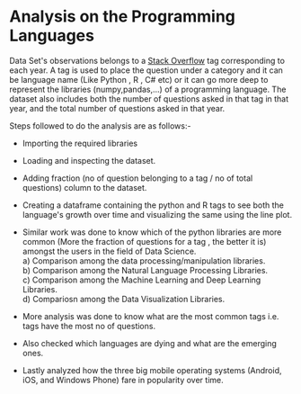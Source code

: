 # Analysis on the Programming Languages

Data Set's observations belongs to a [Stack Overflow](https://stackoverflow.com/) tag corresponding to each year. A tag is used to place the question under a category and it can be language name (Like Python , R , C# etc) or it can go more deep to represent the libraries (numpy,pandas,...) of a programming language. The dataset also includes both the number of questions asked in that tag in that year, and the total number of questions asked in that year.

Steps followed to do the analysis are as follows:-

- Importing the required libraries 

- Loading and inspecting the dataset.

- Adding fraction (no of question belonging to a tag / no of total questions) column to the dataset.

- Creating a dataframe containing the python and R tags to see both the language's growth over time and visualizing the same using the line plot.
  
- Similar work was done to know which of the python libraries are more common (More the fraction of questions for a tag , the better it is)
amongst the users in the field of Data Science.  
        a) Comparison among the data processing/manipulation libraries.   
        b) Comparison among the Natural Language Processing Libraries.  
        c) Comparison among the Machine Learning and Deep Learning Libraries.  
        d) Compariosn among the Data Visualization Libraries.  

- More analysis was done to know what are the most common tags i.e. tags have the most no of questions.  

- Also checked which languages are dying and what are the emerging ones.

- Lastly analyzed how the three big mobile operating systems (Android, iOS, and Windows Phone) fare in popularity over time.

